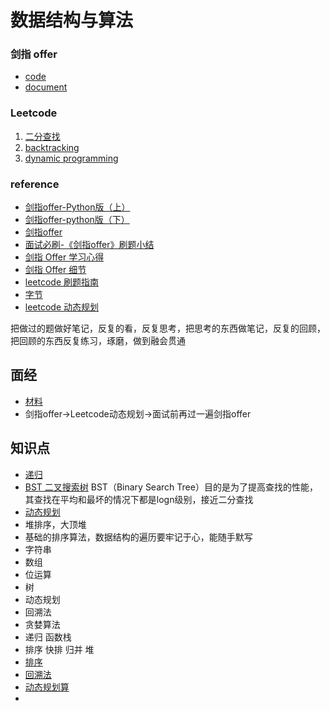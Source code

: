 # 数据结构与算法

### 剑指 offer
- [code](./offer)
- [document](./offer/剑指%20offer.md)

### Leetcode
1. [二分查找](./leetcode/binary_search)
2. [backtracking](./leetcode/backtracking)
3. [dynamic programming](./leetcode/DynamicProgramming)


### reference
- [剑指offer-Python版（上）](https://zhuanlan.zhihu.com/p/75864673)
- [剑指offer-python版（下）](https://zhuanlan.zhihu.com/p/74641093)
- [剑指offer](https://blog.csdn.net/linxid/article/details/88084693)
- [面试必刷-《剑指offer》刷题小结](https://www.jianshu.com/p/53f6bf6f8d50)
- [剑指 Offer 学习心得](https://doc.yonyoucloud.com/doc/wiki/project/for-offer/question-thirty-one.html)
- [剑指 Offer 细节](https://cuijiahua.com/blog/2018/02/basis_67.html)
- [leetcode 刷题指南](https://www.e-learn.cn/content/java/634591)
- [字节](https://leetcode-cn.com/explore/interview/card/bytedance/242/string/)
- [leetcode 动态规划](https://leetcode-cn.com/tag/dynamic-programming/)

把做过的题做好笔记，反复的看，反复思考，把思考的东西做笔记，反复的回顾，把回顾的东西反复练习，琢磨，做到融会贯通
## 面经
- [材料](https://www.zhihu.com/question/26406260)
- 剑指offer->Leetcode动态规划->面试前再过一遍剑指offer
## 知识点
- [递归](https://www.jianshu.com/p/45ef6cc19f54)
- [BST 二叉搜索树](https://blog.csdn.net/c_living/article/details/81021510) BST（Binary Search Tree）目的是为了提高查找的性能，其查找在平均和最坏的情况下都是logn级别，接近二分查找
- [动态规划](https://mp.weixin.qq.com/s?__biz=MzIxMjE5MTE1Nw==&mid=2653190796&idx=1&sn=2bf42e5783f3efd03bfb0ecd3cbbc380&chksm=8c990856bbee8140055c3429f59c8f46dc05be20b859f00fe8168efe1e6a954fdc5cfc7246b0&scene=21#wechat_redirect)
- 堆排序，大顶堆
- 基础的排序算法，数据结构的遍历要牢记于心，能随手默写
- 字符串
- 数组
- 位运算
- 树
- 动态规划
- 回溯法
- 贪婪算法
- 递归 函数栈
- 排序  快排 归并 堆
- [排序](https://mp.weixin.qq.com/s/vn3KiV-ez79FmbZ36SX9lg)
- [回溯法](https://www.jianshu.com/p/6026c88381bd)
- [动态规划算](https://blog.csdn.net/SweetSeven_/article/details/95466195)
- 

